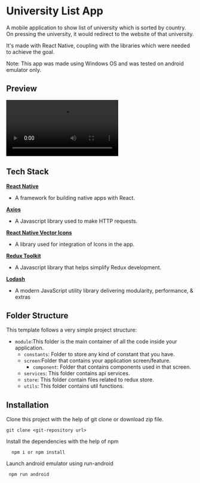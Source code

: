 # University List App

A mobile application to show list of university which is sorted by country. On pressing the university, it would redirect to the website of that university.

It's made with React Native, coupling with the libraries which were needed to achieve the goal.

Note: This app was made using Windows OS and was tested on android emulator only.

## Preview

![preview](./asset/preview.mp4)

## Tech Stack

**[React Native](https://github.com/facebook/react-native)**

- A framework for building native apps with React.

**[Axios](https://www.npmjs.com/package/axios)**

- A Javascript library used to make HTTP requests.

**[React Native Vector Icons](https://www.npmjs.com/package/react-native-vector-icons)**

- A library used for integration of Icons in the app.

**[Redux Toolkit](https://www.npmjs.com/package/@reduxjs/toolkits)**

- A Javascript library that helps simplify Redux development.

**[Lodash](https://www.npmjs.com/package/lodash)**

- A modern JavaScript utility library delivering modularity, performance, & extras

## Folder Structure

This template follows a very simple project structure:

- `module`:This folder is the main container of all the code inside your application.
  - `constants`: Folder to store any kind of constant that you have.
  - `screen`:Folder that contains your application screen/feature.
    - `component`: Folder that contains components used in that screen.
  - `services`: This folder contains api services.
  - `store`: This folder contain files related to redux store.
  - `utils`: This folder contains util functions.

## Installation

Clone this project with the help of git clone or download zip file.

```
git clone <git-repository url>
```

Install the dependencies with the help of npm

```
  npm i or npm install
```

Launch android emulator using run-android

```
 npm run android
```
